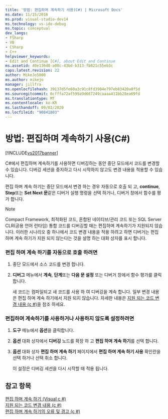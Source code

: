 ```yaml
---
title: '방법: 편집하며 계속하기 사용(C#) | Microsoft Docs'
ms.date: 11/15/2016
ms.prod: visual-studio-dev14
ms.technology: vs-ide-debug
ms.topic: conceptual
dev_langs:
- FSharp
- VB
- CSharp
- C++
helpviewer_keywords:
- Edit and Continue [C#], about Edit and Continue
ms.assetid: 40e136d8-a08c-43bd-b313-fb821c55eb3c
caps.latest.revision: 22
author: MikeJo5000
ms.author: mikejo
manager: jillfra
ms.openlocfilehash: 39137d5fe60a3c91c8fd3904e797eb83420a8f5d
ms.sourcegitcommit: 6cfffa72af599a9d667249caaaa411bb28ea69fd
ms.translationtype: MT
ms.contentlocale: ko-KR
ms.lasthandoff: 09/02/2020
ms.locfileid: "90841803"
---
```

# <a name="how-to-use-edit-and-continue-c"></a>방법: 편집하며 계속하기 사용(C#)
[!INCLUDE[vs2017banner](../includes/vs2017banner.md)]

C#에서 편집하며 계속하기를 사용하면 디버깅하는 동안 중단 모드에서 코드를 변경할 수 있습니다. 디버깅 세션을 중지하고 다시 시작하지 않고도 변경 내용을 적용할 수 있습니다.  
  
 편집 하며 계속 하기는 중단 모드에서 변경 하는 경우 자동으로 호출 되 고, **continue**, **Step**또는 **Set Next 문**같은 디버거 실행 명령을 선택 하거나, 디버거 창에서 함수를 평가 합니다.  
  
> [!NOTE]
> Compact Framework, 최적화된 코드, 혼합된 네이티브/관리 코드 또는 SQL Server CLR(공용 언어 런타임) 통합 코드를 디버깅할 때는 편집하며 계속하기가 지원되지 않습니다. 이러한 시나리오 중 하나에서 코드 변경 내용을 적용 하려고 하면 디버거는 편집 하며 계속 하기가 지원 되지 않는다는 것을 설명 하는 대화 상자를 표시 합니다.  
  
### <a name="to-invoke-edit-and-continue-automatically"></a>편집 하며 계속 하기를 자동으로 호출 하려면  
  
1. 중단 모드에서 소스 코드를 변경 합니다.  
  
2. **디버그** 메뉴에서 **계속**, **단계**또는 **다음 문 설정** 또는 디버거 창에서 함수 평가를 클릭 합니다.  
  
     새 코드는 컴파일되고 새 코드를 사용 하 여 디버깅을 계속 합니다. 일부 변경 내용은 편집 하며 계속 하기에서 지원 되지 않습니다. 자세한 내용은 [지원 되는 코드 변경 내용 (c #)](../debugger/supported-code-changes-csharp.md)을 참조 하세요.  
  
### <a name="to-enabledisable-edit-and-continue"></a>편집하며 계속하기를 사용하거나 사용하지 않도록 설정하려면  
  
1. **도구** 메뉴에서 **옵션**을 클릭합니다.  
  
2. **옵션** 대화 상자에서 **디버깅** 노드를 확장 하 고 **편집 하며 계속 하기**를 선택 합니다.  
  
3. **옵션** 대화 상자 **편집 하며 계속 하기** 페이지에서 **편집 하며 계속 하기 사용** 확인란을 선택 하거나 선택 취소 합니다.  
  
     이 설정은 디버깅 세션을 다시 시작할 때 적용 됩니다.  
  
## <a name="see-also"></a>참고 항목  
 [편집 하며 계속 하기 (Visual c #)](../debugger/edit-and-continue-visual-csharp.md)   
 [지원 되는 코드 변경 내용 (c #)](../debugger/supported-code-changes-csharp.md)   
 [편집 하며 계속 하기의 오류 및 경고 (c #)](../misc/edit-and-continue-errors-and-warnings-csharp.md)
